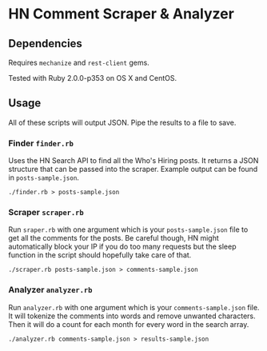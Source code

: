 # HN Comment Scraper & Analyzer

## Dependencies

Requires `mechanize` and `rest-client` gems.

Tested with Ruby 2.0.0-p353 on OS X and CentOS.

## Usage

All of these scripts will output JSON. Pipe the results to a file to save.

### Finder `finder.rb`

Uses the HN Search API to find all the Who's Hiring posts. It returns a JSON 
structure that can be passed into the scraper. Example output can be found in
`posts-sample.json`.

`./finder.rb > posts-sample.json`

### Scraper `scraper.rb`

Run `sraper.rb` with one argument which is your `posts-sample.json` file to get
all the comments for the posts. Be careful though, HN might automatically block
your IP if you do too many requests but the sleep function in the script should
hopefully take care of that.

`./scraper.rb posts-sample.json > comments-sample.json`

### Analyzer `analyzer.rb`

Run `analyzer.rb` with one argument which is your `comments-sample.json` file.
It will tokenize the comments into words and remove unwanted characters. Then it
will do a count for each month for every word in the search array.

`./analyzer.rb comments-sample.json > results-sample.json`
